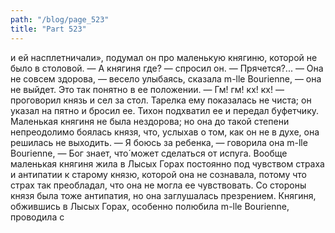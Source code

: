 ```yaml
---
path: "/blog/page_523"
title: "Part 523"
---
```


и ей насплетничали», подумал он про маленькую княгиню, которой не было в столовой.
— А княгиня где? — спросил он. — Прячется?...
— Она не совсем здорова, — весело улыбаясь, сказала m-lle Bourienne, — она не выйдет. Это так понятно в ее положении.
— Гм! гм! кх! кх! — проговорил князь и сел за стол.
Тарелка ему показалась не чиста; он указал на пятно и бросил ее. Тихон подхватил ее и передал буфетчику. Маленькая княгиня не была нездорова; но она до такой степени непреодолимо боялась князя, что, услыхав о том, как он не в духе, она решилась не выходить.
— Я боюсь за ребенка, — говорила она m-lle Bourienne, — Бог знает, что́ может сделаться от испуга.
Вообще маленькая княгиня жила в Лысых Горах постоянно под чувством страха и антипатии к старому князю, которой она не сознавала, потому что страх так преобладал, что она не могла ее чувствовать. Со стороны князя была тоже антипатия, но она заглушалась презрением. Княгиня, обжившись в Лысых Горах, особенно полюбила m-lle Bourienne, проводила с
